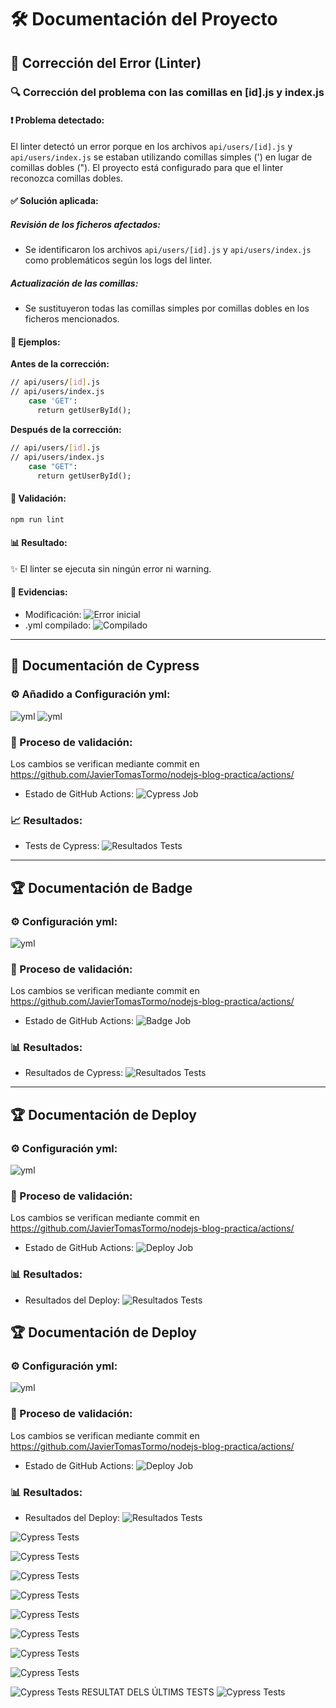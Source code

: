 # 🛠️ Documentación del Proyecto

## 📝 Corrección del Error (Linter)

### 🔍 Corrección del problema con las comillas en [id].js y index.js

#### ❗ Problema detectado:
El linter detectó un error porque en los archivos `api/users/[id].js` y `api/users/index.js` se estaban utilizando comillas simples (') en lugar de comillas dobles ("). El proyecto está configurado para que el linter reconozca comillas dobles.

#### ✅ Solución aplicada:

##### Revisión de los ficheros afectados:
- Se identificaron los archivos `api/users/[id].js` y `api/users/index.js` como problemáticos según los logs del linter.

##### Actualización de las comillas:
- Se sustituyeron todas las comillas simples por comillas dobles en los ficheros mencionados.

#### 📄 Ejemplos:

**Antes de la corrección:**
```sh
// api/users/[id].js 
// api/users/index.js
    case 'GET':
      return getUserById();
```

**Después de la corrección:**

```sh
// api/users/[id].js
// api/users/index.js
    case "GET":
      return getUserById();
```

#### 🚀 Validación:
```sh
npm run lint
```

#### 📊 Resultado:
✨ El linter se ejecuta sin ningún error ni warning.

#### 📸 Evidencias:
- Modificación: 
    ![Error inicial](/img/1.png)
- .yml compilado: 
    ![Compilado](/img/2.png)

---

## 🧪 Documentación de Cypress

### ⚙️ Añadido a Configuración yml:
![yml](/img/6.png)
![yml](/img/5.png)

### 🔄 Proceso de validación:
Los cambios se verifican mediante commit en https://github.com/JavierTomasTormo/nodejs-blog-practica/actions/
- Estado de GitHub Actions: ![Cypress Job](/img/3.png)

### 📈 Resultados:
- Tests de Cypress: 
    ![Resultados Tests](/img/4.png)

---

## 🏆 Documentación de Badge

### ⚙️ Configuración yml:
![yml](/img/8.png)

### 🔄 Proceso de validación:
Los cambios se verifican mediante commit en https://github.com/JavierTomasTormo/nodejs-blog-practica/actions/
- Estado de GitHub Actions: ![Badge Job](/img/7.png)

### 📊 Resultados:
- Resultados de Cypress: ![Resultados Tests](/img/9.png)

---

## 🏆 Documentación de Deploy

### ⚙️ Configuración yml:
![yml](/img/10.png)

### 🔄 Proceso de validación:
Los cambios se verifican mediante commit en https://github.com/JavierTomasTormo/nodejs-blog-practica/actions/
- Estado de GitHub Actions: ![Deploy Job](/img/11.png)

### 📊 Resultados:
- Resultados del Deploy: ![Resultados Tests](/img/12.png)

## 🏆 Documentación de Deploy

### ⚙️ Configuración yml:
![yml](/img/13.png)

### 🔄 Proceso de validación:
Los cambios se verifican mediante commit en https://github.com/JavierTomasTormo/nodejs-blog-practica/actions/
- Estado de GitHub Actions: ![Deploy Job](/img/.png)

### 📊 Resultados:
- Resultados del Deploy: ![Resultados Tests](/img/.png)



![Cypress Tests](https://img.shields.io/badge/test-success-green)


![Cypress Tests](https://img.shields.io/badge/test-failure-red)

![Cypress Tests](https://img.shields.io/badge/test-failure-red)

![Cypress Tests](https://img.shields.io/badge/test-failure-red)

![Cypress Tests](https://img.shields.io/badge/test-failure-red)

![Cypress Tests](https://img.shields.io/badge/test-failure-red)

![Cypress Tests](https://img.shields.io/badge/test-failure-red)

![Cypress Tests](https://img.shields.io/badge/test-failure-red)

![Cypress Tests](https://img.shields.io/badge/test-failure-red)
RESULTAT DELS ÚLTIMS TESTS
![Cypress Tests](https://img.shields.io/badge/test-failure-red)